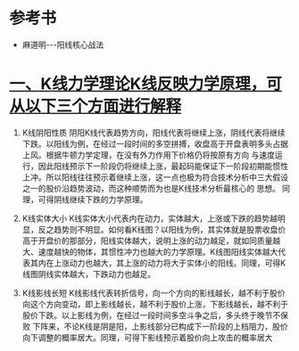 # 参考书
  * 麻道明---阳线核心战法


# [一、K线力学理论K线反映力学原理，可从以下三个方面进行解释](https://weread.qq.com/web/reader/de5328a07188d4d6de53636kd3d322001ad3d9446802347)

   1. K线阴阳性质
      阴阳K线代表趋势方向，阳线代表将继续上涨，阴线代表将继续下跌。以阳线为例，在经过一段时间的多空拼搏，收盘高于开盘表明多头占据上风。根据牛顿力学定理，在没有外力作用下价格仍将按原有方向
      与速度运行，因此阳线预示下一阶段仍将继续上涨，最起码能保证下一阶段初期能惯性上冲。所以阳线往往预示着继续上涨，这一点也极为符合技术分析中三大假设之一的股价沿趋势波动，而这种顺势而为也是K线技术分析最核心的
      思想。 同理，可得阴线继续下跌的力学原理。
   2. K线实体大小
      K线实体大小代表内在动力，实体越大，上涨或下跌的趋势越明显，反之趋势则不明显。如何看K线图？以阳线为例，其实体就是股票收盘价高于开盘价的那部分，阳线实体越大，说明上涨的动力越足，就如同质量越
      大、速度越快的物体，其惯性冲力也越大的力学原理。K线图阳线实体越大代表其内在上涨动力也越大，其上涨的动力将大于实体小的阳线。同理，可得K线图阴线实体越大，下跌动力也越足。
      
   3. K线影线长短
      K线影线代表转折信号，向一个方向的影线越长，越不利于股价向这个方向变动，即上影线越长，越不利于股价上涨，下影线越长，越不利于股价下跌。以上影线为例，在经过一段时间多空斗争之后，多头终于晚节不保败
      下阵来，不论K线是阴是阳，上影线部分已构成下一阶段的上档阻力，股价向下调整的概率居大。同理，可得下影线预示着股价向上攻击的概率居大 
